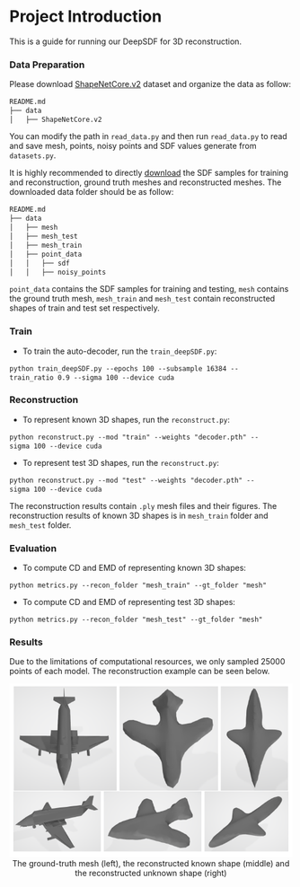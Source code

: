 # Project Introduction
This is a guide for running our DeepSDF for 3D reconstruction.

### Data Preparation
Please download [ShapeNetCore.v2](https://shapenet.cs.stanford.edu/shapenet/obj-zip/ShapeNetCore.v2.zip) dataset and organize the data as follow:
```
README.md
├── data
│   ├── ShapeNetCore.v2

```
You can modify the path in `read_data.py` and then run `read_data.py` to read and save mesh, points, noisy points and SDF values generate from `datasets.py`.

It is highly recommended to directly [download](https://drive.google.com/drive/folders/1sgPtJmTMt2Nsq6KMG6xxx4S1NiwjZ4e1?usp=sharing) the SDF samples for training and reconstruction, ground truth meshes and reconstructed meshes. The downloaded data folder should be as follow:
```
README.md
├── data
│   ├── mesh
│   ├── mesh_test
│   ├── mesh_train
│   ├── point_data
│   │   ├── sdf
│   │   ├── noisy_points

```
`point_data` contains the SDF samples for training and testing, `mesh` contains the ground truth mesh, `mesh_train` and `mesh_test` contain reconstructed shapes of train and test set respectively.


### Train
* To train the auto-decoder, run the `train_deepSDF.py`:
```
python train_deepSDF.py --epochs 100 --subsample 16384 --train_ratio 0.9 --sigma 100 --device cuda
```


### Reconstruction
* To represent known 3D shapes, run the `reconstruct.py`:
```
python reconstruct.py --mod "train" --weights "decoder.pth" --sigma 100 --device cuda
```

* To represent test 3D shapes, run the `reconstruct.py`:
```
python reconstruct.py --mod "test" --weights "decoder.pth" --sigma 100 --device cuda
```
The reconstruction results contain `.ply` mesh files and their figures. The reconstruction results of known 3D shapes is in `mesh_train` folder and `mesh_test` folder.


### Evaluation
* To compute CD and EMD of representing known 3D shapes:
```
python metrics.py --recon_folder "mesh_train" --gt_folder "mesh"
```

* To compute CD and EMD of representing test 3D shapes:
```
python metrics.py --recon_folder "mesh_test" --gt_folder "mesh"
```

### Results
Due to the limitations of computational resources, we only sampled 25000 points of each model. The reconstruction example can be seen below.
<div align='center'>
<img src='results.png' width=550>
The ground-truth mesh (left), the reconstructed known shape (middle) and the reconstructed unknown shape (right)
<!-- ![The ground-truth mesh (left), the reconstructed known shape (middle) and the reconstructed unknown shape (right)](results.png) -->
</div>
